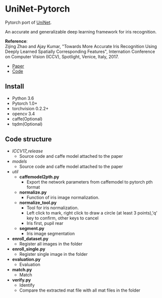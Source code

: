 # UniNet-Pytorch
Pytorch port of [UniNet](https://www4.comp.polyu.edu.hk/~csajaykr/myhome/papers/ICCV2017.pdf).

An accurate and generalizable deep learning framework for iris recognition.

**Reference**:  
Zijing Zhao and Ajay Kumar, "Towards More Accurate Iris Recognition Using Deeply Learned Spatially Corresponding Features", Internation Conference on Computer Vision (ICCV), Spotlight, Venice, Italy, 2017.  
 - [Paper](https://www4.comp.polyu.edu.hk/~csajaykr/myhome/papers/ICCV2017.pdf)
 - [Code](http://www.comp.polyu.edu.hk/~csajaykr/deepiris.htm)

## Install
- Python 3.6
- Pytorch 1.0+
- torchvision 0.2.2+
- opencv 3.4
- caffe(Optional)
- tqdm(Optional)

## Code structure
- *ICCV17_release*
  - Source code and caffe model attached to the paper
- *models*
   - Source code and caffe model attached to the paper
- *util*
  - **caffemodel2pth.py**
    - Export the network parameters from caffemodel to pytorch pth format
  - **normalize.py**
    - Function of iris image normalization.
   - **normalize_tool.py**  
     - Tool for iris normalization.
     - Left click to mark, right click to draw a circle (at least 3 points),'q' key to confirm, other keys to cancel
     - Iris first, pupil rear
  - **segment.py**
    - Iris image segmentation
- **enroll_dataset.py**
    - Register all images in the folder
- **enroll_single.py**
    - Register single image in the folder
- **evaluation.py**
    - Evaluation
- **match.py**
    - Match
- **verify.py**
    - Identify
    - Compare the extracted mat file with all mat files in the folder

  
